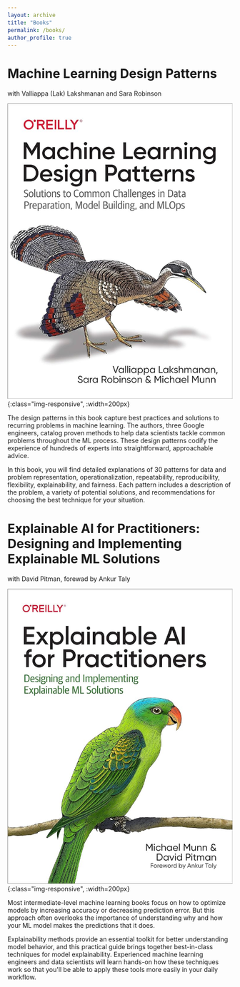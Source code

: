 ```yaml
---
layout: archive
title: "Books"
permalink: /books/
author_profile: true
---
```


# Machine Learning Design Patterns

with Valliappa (Lak) Lakshmanan and Sara Robinson

![xai_for_practitioners](/images/mldp.jpg){:class="img-responsive", :width=200px}

The design patterns in this book capture best practices and solutions to recurring problems in machine learning. The authors, three Google engineers, catalog proven methods to help data scientists tackle common problems throughout the ML process. These design patterns codify the experience of hundreds of experts into straightforward, approachable advice.

In this book, you will find detailed explanations of 30 patterns for data and problem representation, operationalization, repeatability, reproducibility, flexibility, explainability, and fairness. Each pattern includes a description of the problem, a variety of potential solutions, and recommendations for choosing the best technique for your situation.

# Explainable AI for Practitioners: Designing and Implementing Explainable ML Solutions

with David Pitman, forewad by Ankur Taly

![mldp](/images/xai_for_practitioners.jpg){:class="img-responsive", :width=200px}

Most intermediate-level machine learning books focus on how to optimize models by increasing accuracy or decreasing prediction error. But this approach often overlooks the importance of understanding why and how your ML model makes the predictions that it does.

Explainability methods provide an essential toolkit for better understanding model behavior, and this practical guide brings together best-in-class techniques for model explainability. Experienced machine learning engineers and data scientists will learn hands-on how these techniques work so that you'll be able to apply these tools more easily in your daily workflow.

